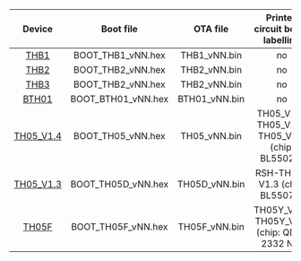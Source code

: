 
| Device | Boot file | OTA file | Printed circuit board labelling |
|:---:|:---:|:---:|:---:|
| [THB1](https://pvvx.github.io/THB1) | BOOT_THB1_vNN.hex | THB1_vNN.bin | no |
| [THB2](https://pvvx.github.io/THB2) | BOOT_THB2_vNN.hex | THB2_vNN.bin | no |
| [THB3](https://pvvx.github.io/THB3) | BOOT_THB2_vNN.hex | THB2_vNN.bin | no |
| [BTH01](https://pvvx.github.io/BTH01) | BOOT_BTH01_vNN.hex | BTH01_vNN.bin | no |
| [TH05_V1.4](https://pvvx.github.io/TH-05) | BOOT_TH05_vNN.hex | TH05_vNN.bin | TH05_V1.4, TH05_V1.5, TH05_V1.6 (chip: BL55028) |
| [TH05_V1.3](https://pvvx.github.io/TH05-v1.3) | BOOT_TH05D_vNN.hex | TH05D_vNN.bin | RSH-TH05-V1.3 (chip: BL55072) |
| [TH05F](https://pvvx.github.io/TH05F) | BOOT_TH05F_vNN.hex | TH05F_vNN.bin | TH05Y_V1.1, TH05Y_V1.2 (chip: QD01 2332 NT) |
